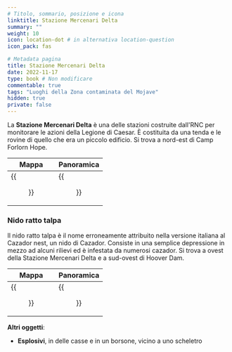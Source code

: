```yaml
---
# Titolo, sommario, posizione e icona
linktitle: Stazione Mercenari Delta
summary: ""
weight: 10
icon: location-dot # in alternativa location-question
icon_pack: fas

# Metadata pagina
title: Stazione Mercenari Delta
date: 2022-11-17
type: book # Non modificare
commentable: true
tags: "Luoghi della Zona contaminata del Mojave"
hidden: true
private: false
---
```


<div class="fnv">

La **Stazione Mercenari Delta** è una delle stazioni costruite dall'RNC per monitorare le azioni della Legione di Caesar. È costituita da una tenda e le rovine di quello che era un piccolo edificio. Si trova a nord-est di Camp Forlorn Hope.

| Mappa  | Panoramica |
| -----  | ---------- |
|   {{<figure src="fnv/Ranger_Station_Delta_loc.webp">}}                  |   {{<figure src="fnv/Ranger_Station_Delta.webp">}}         | 

### Nido ratto talpa

Il nido ratto talpa è il nome erroneamente attribuito nella versione italiana al Cazador nest, un nido di Cazador. Consiste in una semplice depressione in mezzo ad alcuni rilievi ed è infestata da numerosi cazador. Si trova a ovest della Stazione Mercenari Delta e a sud-ovest di Hoover Dam.

| Mappa                      | Panoramica             |
| -------------------------- | ---------------------- |
| {{<figure src="fnv/Cazador_Nest_loc.webp">}} | {{<figure src="fnv/Cazador_nest.webp">}} |

**Altri oggetti**:
- **Esplosivi**, in delle casse e in un borsone, vicino a uno scheletro

</div>

